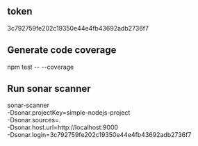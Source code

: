 ## token
3c792759fe202c19350e44e4fb43692adb2736f7

## Generate code coverage
npm test -- --coverage

## Run sonar scanner
sonar-scanner \
  -Dsonar.projectKey=simple-nodejs-project \
  -Dsonar.sources=. \
  -Dsonar.host.url=http://localhost:9000 \
  -Dsonar.login=3c792759fe202c19350e44e4fb43692adb2736f7

